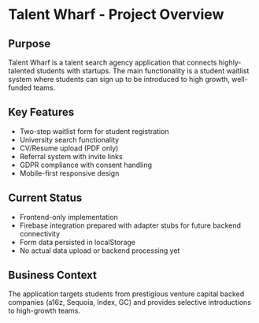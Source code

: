 # Talent Wharf - Project Overview

## Purpose
Talent Wharf is a talent search agency application that connects highly-talented students with startups. The main functionality is a student waitlist system where students can sign up to be introduced to high growth, well-funded teams.

## Key Features
- Two-step waitlist form for student registration
- University search functionality
- CV/Resume upload (PDF only)
- Referral system with invite links
- GDPR compliance with consent handling
- Mobile-first responsive design

## Current Status
- Frontend-only implementation
- Firebase integration prepared with adapter stubs for future backend connectivity
- Form data persisted in localStorage
- No actual data upload or backend processing yet

## Business Context
The application targets students from prestigious venture capital backed companies (a16z, Sequoia, Index, GC) and provides selective introductions to high-growth teams.